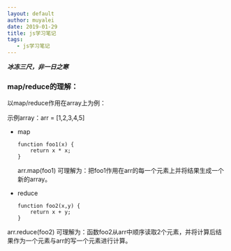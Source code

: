 ```yaml
---
layout: default
author: muyalei
date: 2019-01-29
title: js学习笔记
tags:
   - js学习笔记
---
```


***冰冻三尺，非一日之寒***

### map/reduce的理解：

以map/reduce作用在array上为例：

示例array：arr = [1,2,3,4,5]

- map
  ```
  function foo1(x) {
      return x * x;
  }
  ```
  arr.map(foo1) 可理解为：把foo1作用在arr的每一个元素上并将结果生成一个新的array。

- reduce
  ```
  function foo2(x,y) {
      return x + y;
  }
  ```

arr.reduce(foo2) 可理解为：函数foo2从arr中顺序读取2个元素，并将计算后结果作为一个元素与arr的写一个元素进行计算。






